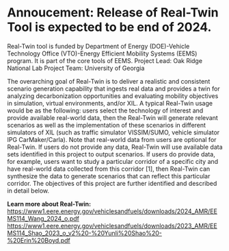 # Annoucement: Release of Real-Twin Tool is expected to be end of 2024. 

Real-Twin tool is funded by Department of Energy (DOE)-Vehicle Technology Office (VTO)-Energy Efficient Mobility Systems (EEMS) program. It is part of the core tools of EEMS.
Project Lead: Oak Ridge National Lab
Project Team: University of Georgia

The overarching goal of Real-Twin is to deliver a realistic and consistent scenario generation capability that ingests real data and provides a twin for analyzing decarbonization opportunities and evaluating mobility objectives in simulation, virtual environments, and/or XIL. A typical Real-Twin usage would be as the following: users select the technology of interest and provide available real-world data, then the Real-Twin will generate relevant scenarios as well as the implementation of these scenarios in different simulators of XIL (such as traffic simulator VISSIM/SUMO, vehicle simulator IPG CarMaker/Carla). Note that real-world data from users are optional for Real-Twin. If users do not provide any data, Real-Twin will use available data sets identified in this project to output scenarios. If users do provide data, for example, users want to study a particular corridor of a specific city and have real-world data collected from this corridor [1], then Real-Twin can synthesize the data to generate scenarios that can reflect this particular corridor. The objectives of this project are further identified and described in detail below.

**Learn more about Real-Twin:** 
https://www1.eere.energy.gov/vehiclesandfuels/downloads/2024_AMR/EEMS114_Wang_2024_o.pdf
https://www1.eere.energy.gov/vehiclesandfuels/downloads/2023_AMR/EEMS114_Shao_2023_o_v2%20-%20Yunli%20Shao%20-%20Erin%20Boyd.pdf
